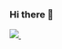 ### Hi there 👋

<a href="https://visitcount.itsvg.in">
  <img src="https://visitcount.itsvg.in/api?id=neepooha&label=Profile%20Views&color=5&icon=5&pretty=true" />
</a>
<a href="https://www.buymeacoffee.com/neepooha" target="_blank"><img alt="" src="https://cdn.buymeacoffee.com/buttons/v2/default-red.png" style="vertical-align:center" /></a>
